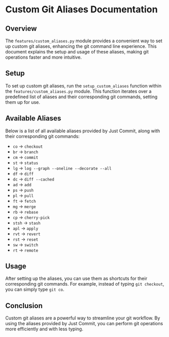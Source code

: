 # Custom Git Aliases Documentation

## Overview

The `features/custom_aliases.py` module provides a convenient way to set up custom git aliases, enhancing the git command line experience. This document explains the setup and usage of these aliases, making git operations faster and more intuitive.

## Setup

To set up custom git aliases, run the `setup_custom_aliases` function within the `features/custom_aliases.py` module. This function iterates over a predefined list of aliases and their corresponding git commands, setting them up for use.

## Available Aliases

Below is a list of all available aliases provided by Just Commit, along with their corresponding git commands:

- `co` -> `checkout`
- `br` -> `branch`
- `cm` -> `commit`
- `st` -> `status`
- `lg` -> `log --graph --oneline --decorate --all`
- `df` -> `diff`
- `dc` -> `diff --cached`
- `ad` -> `add`
- `ps` -> `push`
- `pl` -> `pull`
- `ft` -> `fetch`
- `mg` -> `merge`
- `rb` -> `rebase`
- `cp` -> `cherry-pick`
- `stsh` -> `stash`
- `apl` -> `apply`
- `rvt` -> `revert`
- `rst` -> `reset`
- `sw` -> `switch`
- `rt` -> `remote`

## Usage

After setting up the aliases, you can use them as shortcuts for their corresponding git commands. For example, instead of typing `git checkout`, you can simply type `git co`.

## Conclusion

Custom git aliases are a powerful way to streamline your git workflow. By using the aliases provided by Just Commit, you can perform git operations more efficiently and with less typing.
